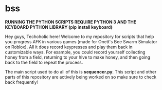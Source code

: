 # bss
**RUNNING THE PYTHON SCRIPTS REQUIRE PYTHON 3 AND THE KEYBOARD PYTHON LIBRARY (pip install keyboard)**

Hey guys, Techoholic here! Welcome to my repository for scripts that help you progress AFK in various games (made for Onett's Bee Swarm Simulator on Roblox). All it does record keypresses and play them back in customizable ways. For example, you could record yourself collecting honey from a field, returning to your hive to make honey, and then going back to the field to repeat the process. 

The main script used to do all of this is **sequencer.py**. This script and other parts of this repository are actively being worked on so make sure to check back frequently!
